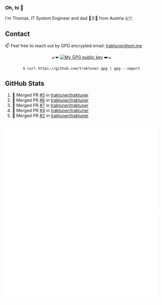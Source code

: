 ### Oh, hi 👋

I'm Thomas, IT System Engineer and dad 👶♊️👶 from Austria 🇦🇹

<!--
**traktuner/traktuner** is a ✨ _special_ ✨ repository because its `README.md` (this file) appears on your GitHub profile.

Here are some ideas to get you started:

- 🔭 I’m currently working on ...
- 🌱 I’m currently learning ...
- 👯 I’m looking to collaborate on ...
- 🤔 I’m looking for help with ...
- 💬 Ask me about ...
- 📫 How to reach me: ...
- 😄 Pronouns: ...
- ⚡ Fun fact: ...
-->

## Contact
📫 Feel free to reach out by GPG encrypted email:
traktuner@pm.me

<div align="center" markdown="1">

↙️⬅️ [![My GPG public key](https://img.shields.io/badge/GPG%20public%20key-6D4AFF?style=for-the-badge)](https://github.com/traktuner.gpg) ➡️↘️

```shell
$ curl https://github.com/traktuner.gpg | gpg --import
```

</div>

## GitHub Stats
<!--START_SECTION:activity-->
1. 🎉 Merged PR [#5](https://github.com/traktuner/traktuner/pull/5) in [traktuner/traktuner](https://github.com/traktuner/traktuner)
2. 🎉 Merged PR [#6](https://github.com/traktuner/traktuner/pull/6) in [traktuner/traktuner](https://github.com/traktuner/traktuner)
3. 🎉 Merged PR [#7](https://github.com/traktuner/traktuner/pull/7) in [traktuner/traktuner](https://github.com/traktuner/traktuner)
4. 🎉 Merged PR [#4](https://github.com/traktuner/traktuner/pull/4) in [traktuner/traktuner](https://github.com/traktuner/traktuner)
5. 🎉 Merged PR [#2](https://github.com/traktuner/traktuner/pull/2) in [traktuner/traktuner](https://github.com/traktuner/traktuner)
<!--END_SECTION:activity-->

![](https://github.com/traktuner/traktuner/blob/master/generated/overview.svg)
![](https://github.com/traktuner/traktuner/blob/master/generated/languages.svg)
